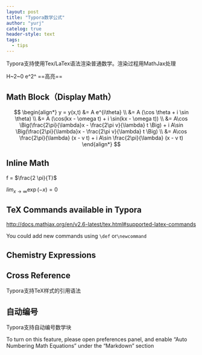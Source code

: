 ```yaml
---
layout: post
title: "Typora数学公式"
author: "yurj"
catelog: true
header-style: text
tags:
  - tips  
---
```


Typora支持使用Tex/LaTex语法渲染普通数学。渲染过程用MathJax处理

H~2~0 e^2^  ==高亮==

## Math Block（Display Math）

$$
\begin{align*}
y = y(x,t) &= A e^{i\theta} \\
&= A (\cos \theta + i \sin \theta) \\
&= A (\cos(kx - \omega t) + i \sin(kx - \omega t)) \\
&= A\cos \Big(\frac{2\pi}{\lambda}x - \frac{2\pi v}{\lambda} t \Big) + i A\sin \Big(\frac{2\pi}{\lambda}x - \frac{2\pi v}{\lambda} t \Big)  \\
&= A\cos \frac{2\pi}{\lambda} (x - v t) + i A\sin \frac{2\pi}{\lambda} (x - v t)
\end{align*}
$$



## Inline Math

f = $\frac{2 \pi}{T}$

$lim_{x \to \infty} \exp(-x) = 0$

## TeX Commands available in Typora

http://docs.mathjax.org/en/v2.6-latest/tex.html#supported-latex-commands

You could add new commands using `\def` or`\newcommand`

## Chemistry Expressions

## Cross Reference

Typora支持TeX样式的引用语法

## 自动编号

Typora支持自动编号数学块

To turn on this feature, please open preferences panel, and enable “Auto Numbering Math Equations” under the “Markdown” section

